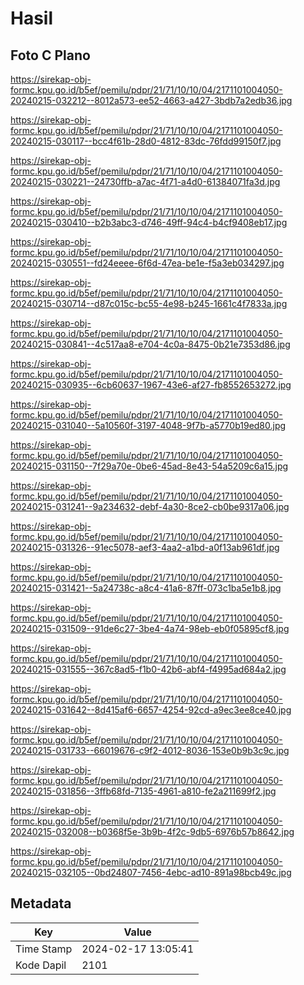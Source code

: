 # Hasil

## Foto C Plano

https://sirekap-obj-formc.kpu.go.id/b5ef/pemilu/pdpr/21/71/10/10/04/2171101004050-20240215-032212--8012a573-ee52-4663-a427-3bdb7a2edb36.jpg

https://sirekap-obj-formc.kpu.go.id/b5ef/pemilu/pdpr/21/71/10/10/04/2171101004050-20240215-030117--bcc4f61b-28d0-4812-83dc-76fdd99150f7.jpg

https://sirekap-obj-formc.kpu.go.id/b5ef/pemilu/pdpr/21/71/10/10/04/2171101004050-20240215-030221--24730ffb-a7ac-4f71-a4d0-61384071fa3d.jpg

https://sirekap-obj-formc.kpu.go.id/b5ef/pemilu/pdpr/21/71/10/10/04/2171101004050-20240215-030410--b2b3abc3-d746-49ff-94c4-b4cf9408eb17.jpg

https://sirekap-obj-formc.kpu.go.id/b5ef/pemilu/pdpr/21/71/10/10/04/2171101004050-20240215-030551--fd24eeee-6f6d-47ea-be1e-f5a3eb034297.jpg

https://sirekap-obj-formc.kpu.go.id/b5ef/pemilu/pdpr/21/71/10/10/04/2171101004050-20240215-030714--d87c015c-bc55-4e98-b245-1661c4f7833a.jpg

https://sirekap-obj-formc.kpu.go.id/b5ef/pemilu/pdpr/21/71/10/10/04/2171101004050-20240215-030841--4c517aa8-e704-4c0a-8475-0b21e7353d86.jpg

https://sirekap-obj-formc.kpu.go.id/b5ef/pemilu/pdpr/21/71/10/10/04/2171101004050-20240215-030935--6cb60637-1967-43e6-af27-fb8552653272.jpg

https://sirekap-obj-formc.kpu.go.id/b5ef/pemilu/pdpr/21/71/10/10/04/2171101004050-20240215-031040--5a10560f-3197-4048-9f7b-a5770b19ed80.jpg

https://sirekap-obj-formc.kpu.go.id/b5ef/pemilu/pdpr/21/71/10/10/04/2171101004050-20240215-031150--7f29a70e-0be6-45ad-8e43-54a5209c6a15.jpg

https://sirekap-obj-formc.kpu.go.id/b5ef/pemilu/pdpr/21/71/10/10/04/2171101004050-20240215-031241--9a234632-debf-4a30-8ce2-cb0be9317a06.jpg

https://sirekap-obj-formc.kpu.go.id/b5ef/pemilu/pdpr/21/71/10/10/04/2171101004050-20240215-031326--91ec5078-aef3-4aa2-a1bd-a0f13ab961df.jpg

https://sirekap-obj-formc.kpu.go.id/b5ef/pemilu/pdpr/21/71/10/10/04/2171101004050-20240215-031421--5a24738c-a8c4-41a6-87ff-073c1ba5e1b8.jpg

https://sirekap-obj-formc.kpu.go.id/b5ef/pemilu/pdpr/21/71/10/10/04/2171101004050-20240215-031509--91de6c27-3be4-4a74-98eb-eb0f05895cf8.jpg

https://sirekap-obj-formc.kpu.go.id/b5ef/pemilu/pdpr/21/71/10/10/04/2171101004050-20240215-031555--367c8ad5-f1b0-42b6-abf4-f4995ad684a2.jpg

https://sirekap-obj-formc.kpu.go.id/b5ef/pemilu/pdpr/21/71/10/10/04/2171101004050-20240215-031642--8d415af6-6657-4254-92cd-a9ec3ee8ce40.jpg

https://sirekap-obj-formc.kpu.go.id/b5ef/pemilu/pdpr/21/71/10/10/04/2171101004050-20240215-031733--66019676-c9f2-4012-8036-153e0b9b3c9c.jpg

https://sirekap-obj-formc.kpu.go.id/b5ef/pemilu/pdpr/21/71/10/10/04/2171101004050-20240215-031856--3ffb68fd-7135-4961-a810-fe2a211699f2.jpg

https://sirekap-obj-formc.kpu.go.id/b5ef/pemilu/pdpr/21/71/10/10/04/2171101004050-20240215-032008--b0368f5e-3b9b-4f2c-9db5-6976b57b8642.jpg

https://sirekap-obj-formc.kpu.go.id/b5ef/pemilu/pdpr/21/71/10/10/04/2171101004050-20240215-032105--0bd24807-7456-4ebc-ad10-891a98bcb49c.jpg


## Metadata

| Key        | Value               |
| ---------- | ------------------- |
| Time Stamp | 2024-02-17 13:05:41 |
| Kode Dapil | 2101                |



